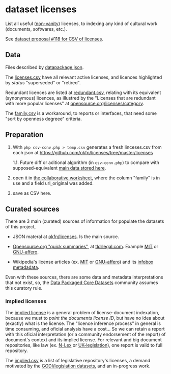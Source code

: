 # dataset licenses

List all useful ([non-vanity](https://en.wikipedia.org/wiki/License_proliferation#Vanity_licenses)) licenses, to indexing any kind of cultural work (documents, softwares, etc.).

See [dataset proposal #118 for CSV of licenses](https://github.com/datasets/registry/issues/118).

## Data
Files described by [datapackage.json](./datapackage.json).

The [licenses.csv](./data/licenses.csv) have all relevant active licenses, and licences highlighted by *status* "superseded" or "retired".

Redundant licences are listed at [redundant.csv](./data/redundant.csv), relating with its equivalent (synonymous) licences, as illustred by the "Licenses that are redundant with more popular licenses" at [opensource.org/licenses/category](http://opensource.org/licenses/category). 

The [family.csv](./data/family.csv) is a workaround, to reports or interfaces, that need some "sort by openness degreee" criteria. 


## Preparation

 1. With `php csv-conv.php > temp.csv` generates a fresh linceses.csv from each json at https://github.com/okfn/licenses/tree/master/licenses 

    1.1. Future diff or aditional algorithm (in `csv-conv.php`) to compare with supposed-equivalent [main data stored here](./data/licenses.csv).

 2. open it in [the collaborative worksheet](https://docs.google.com/spreadsheets/d/17RwlPayXj2IBIBszp4wKMdK7OwwPqX125WmF3XFzM0A/edit?usp=sharing), where the column "family" is in use and a field url_original was added.

 3. save as CSV here.

## Curated sources

There are 3 main (curated) sources of information for populate the datasets of this project,

* JSON materal at [okfn/licenses](https://github.com/okfn/licenses). Is the main source.

* [Opensource.org "quick summaries"](http://opensource.org/licenses), at [tldrlegal.com](https://tldrlegal.com/licenses/browse). Example [MIT](https://www.tldrlegal.com/l/mit) or [GNU-affero](https://www.tldrlegal.com/l/agpl3).

* Wikipedia's license articles (ex. [MIT](https://en.wikipedia.org/wiki/MIT_License) or [GNU-affero](https://en.wikipedia.org/wiki/Affero_General_Public_License)) and its [infobox metadadata](https://en.wikipedia.org/wiki/Template:Infobox_software_license).

Even with these sources, there are some data and metadata interpretations that not exist, so, the [Data Packaged Core Datasets](https://github.com/datasets) community assumes this curatory rule.

### Implied licenses

The [implied license](https://en.wikipedia.org/wiki/Implied_license) is a general problem of license-document indexation, because we must to *point the documents license ID*, but have no idea about (exactly) what is the license. The "licence inference process" in general is time consuming, and oficial analysis have a cost... So we can retain a report with this oficial interpretation (or a community endorsement of the report) of document's context and its implied license. For relevant and big document repositories, like law (ex. [N-Lex](http://eur-lex.europa.eu/n-lex/) or [UK-legislation](http://www.legislation.gov.uk/browse)), one report is valid to full repository.

The [implied.csv](./data/implied.csv) is a list of legislative repository's licenses, a demand motivated by the [GODI/legislation datasets](http://index.okfn.org/dataset/legislation/), and an in-progress work.

